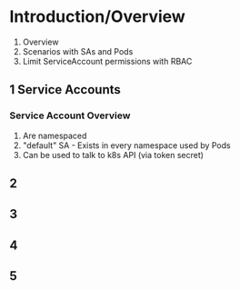 # Introduction/Overview

1) Overview
2) Scenarios with SAs and Pods
3) Limit ServiceAccount permissions with RBAC

## 1 Service Accounts

### Service Account Overview
1) Are namespaced
2) "default" SA - Exists in every namespace used by Pods
3) Can be used to talk to k8s API (via token secret)

## 2

## 3

## 4

## 5

